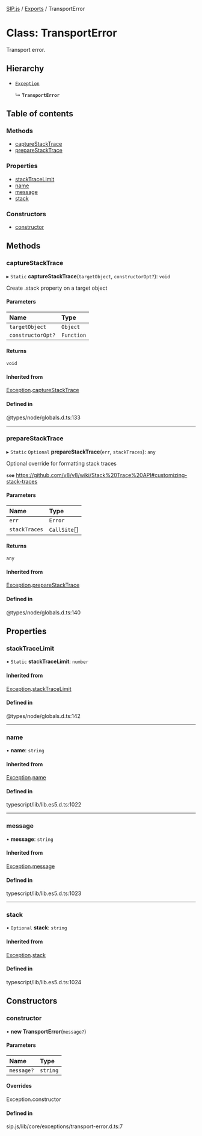 [SIP.js](../README.md) / [Exports](../modules.md) / TransportError

# Class: TransportError

Transport error.

## Hierarchy

- [`Exception`](Exception.md)

  ↳ **`TransportError`**

## Table of contents

### Methods

- [captureStackTrace](TransportError.md#capturestacktrace)
- [prepareStackTrace](TransportError.md#preparestacktrace)

### Properties

- [stackTraceLimit](TransportError.md#stacktracelimit)
- [name](TransportError.md#name)
- [message](TransportError.md#message)
- [stack](TransportError.md#stack)

### Constructors

- [constructor](TransportError.md#constructor)

## Methods

### captureStackTrace

▸ `Static` **captureStackTrace**(`targetObject`, `constructorOpt?`): `void`

Create .stack property on a target object

#### Parameters

| Name | Type |
| :------ | :------ |
| `targetObject` | `Object` |
| `constructorOpt?` | `Function` |

#### Returns

`void`

#### Inherited from

[Exception](Exception.md).[captureStackTrace](Exception.md#capturestacktrace)

#### Defined in

@types/node/globals.d.ts:133

___

### prepareStackTrace

▸ `Static` `Optional` **prepareStackTrace**(`err`, `stackTraces`): `any`

Optional override for formatting stack traces

**`see`** https://github.com/v8/v8/wiki/Stack%20Trace%20API#customizing-stack-traces

#### Parameters

| Name | Type |
| :------ | :------ |
| `err` | `Error` |
| `stackTraces` | `CallSite`[] |

#### Returns

`any`

#### Inherited from

[Exception](Exception.md).[prepareStackTrace](Exception.md#preparestacktrace)

#### Defined in

@types/node/globals.d.ts:140

## Properties

### stackTraceLimit

▪ `Static` **stackTraceLimit**: `number`

#### Inherited from

[Exception](Exception.md).[stackTraceLimit](Exception.md#stacktracelimit)

#### Defined in

@types/node/globals.d.ts:142

___

### name

• **name**: `string`

#### Inherited from

[Exception](Exception.md).[name](Exception.md#name)

#### Defined in

typescript/lib/lib.es5.d.ts:1022

___

### message

• **message**: `string`

#### Inherited from

[Exception](Exception.md).[message](Exception.md#message)

#### Defined in

typescript/lib/lib.es5.d.ts:1023

___

### stack

• `Optional` **stack**: `string`

#### Inherited from

[Exception](Exception.md).[stack](Exception.md#stack)

#### Defined in

typescript/lib/lib.es5.d.ts:1024

## Constructors

### constructor

• **new TransportError**(`message?`)

#### Parameters

| Name | Type |
| :------ | :------ |
| `message?` | `string` |

#### Overrides

Exception.constructor

#### Defined in

sip.js/lib/core/exceptions/transport-error.d.ts:7
